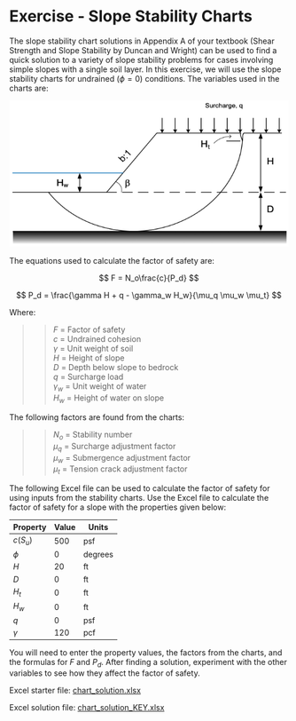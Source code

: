 # Exercise - Slope Stability Charts

The slope stability chart solutions in Appendix A of your textbook (Shear Strength and Slope Stability by Duncan 
and Wright) can be used to find a quick solution to a variety of slope stability problems for cases involving simple 
slopes with a single soil layer. In this exercise, we will use the slope stability charts for undrained ($\phi = 0$) 
conditions. The variables used in the charts are:

![chart_variables.png](chart_variables.png)

The equations used to calculate the factor of safety are:

$$
F = N_o\frac{c}{P_d}
$$

$$
P_d = \frac{\gamma H + q - \gamma_w H_w}{\mu_q \mu_w \mu_t}
$$

Where:

>>$F$ = Factor of safety<br>
$c$ = Undrained cohesion<br>
$\gamma$ = Unit weight of soil<br>
$H$ = Height of slope<br>
$D$ = Depth below slope to bedrock<br>
$q$ = Surcharge load<br>
$\gamma_w$ = Unit weight of water<br>
$H_w$ = Height of water on slope<br>

The following factors are found from the charts:

>>$N_o$ = Stability number<br>
$\mu_q$ = Surcharge adjustment factor<br>
$\mu_w$ = Submergence adjustment factor<br>
$\mu_t$ = Tension crack adjustment factor<br>

The following Excel file can be used to calculate the factor of safety for using inputs from the stability charts. 
Use the Excel file to calculate the factor of safety for a slope with the properties given below:

| Property  | Value | Units |
|-----------|-------|-------|
| $c (S_u)$ | 500   | psf |
| $\phi$    | 0     | degrees |
| $H$       | 20    | ft |
| $D$       | 0     | ft |
| $H_t$     | 0     | ft |
| $H_w$     | 0     | ft |
| $q$       | 0     | psf |
| $\gamma$  | 120   | pcf |

You will need to enter the property values, the factors from the charts, and the formulas for $F$ and $P_d$. After 
finding a 
solution, experiment 
with the other 
variables to see how they 
affect 
the factor of safety.

Excel starter file: [chart_solution.xlsx](chart_solution.xlsx)

Excel solution file: [chart_solution_KEY.xlsx](chart_solution_KEY.xlsx)

